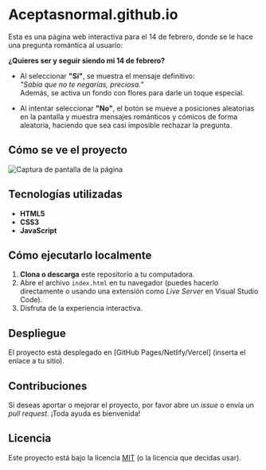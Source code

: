 # Aceptasnormal.github.io

Esta es una página web interactiva para el 14 de febrero, donde se le hace una pregunta romántica al usuario:
  
**¿Quieres ser y seguir siendo mi 14 de febrero?**

- Al seleccionar **"Sí"**, se muestra el mensaje definitivo:  
  *"Sabia que no te negarías, preciosa."*  
  Además, se activa un fondo con flores para darle un toque especial.

- Al intentar seleccionar **"No"**, el botón se mueve a posiciones aleatorias en la pantalla y muestra mensajes románticos y cómicos de forma aleatoria, haciendo que sea casi imposible rechazar la pregunta.

## Cómo se ve el proyecto

![Captura de pantalla de la página](URL_DE_TU_IMAGEN_O_GIF)

## Tecnologías utilizadas

- **HTML5**
- **CSS3**
- **JavaScript**

## Cómo ejecutarlo localmente

1. **Clona o descarga** este repositorio a tu computadora.
2. Abre el archivo `index.html` en tu navegador (puedes hacerlo directamente o usando una extensión como *Live Server* en Visual Studio Code).
3. Disfruta de la experiencia interactiva.

## Despliegue

El proyecto está desplegado en [GitHub Pages/Netlify/Vercel] (inserta el enlace a tu sitio).

## Contribuciones

Si deseas aportar o mejorar el proyecto, por favor abre un *issue* o envía un *pull request*. ¡Toda ayuda es bienvenida!

## Licencia

Este proyecto está bajo la licencia [MIT](LICENSE) (o la licencia que decidas usar).


